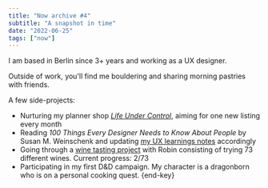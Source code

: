 ```yaml
---
title: "Now archive #4"
subtitle: "A snapshot in time"
date: "2022-06-25"
tags: ["now"]
---
```


I am based in Berlin since 3+ years and working as a UX designer.

Outside of work, you'll find me bouldering and sharing morning pastries with friends.

A few side-projects:

- Nurturing my planner shop _[Life Under Control](https://www.etsy.com/shop/LifeUnderControl/)_, aiming for one new listing every month
- Reading <cite>100 Things Every Designer Needs to Know About People</cite> by Susan M. Weinschenk and updating [my UX learnings notes](/posts/ui-ux-learnings/) accordingly
- Going through a [wine tasting project](https://www.rafaeldelima.com/) with Robin consisting of trying 73 different wines. Current progress: 2/73
- Participating in my first D&D campaign. My character is a dragonborn who is on a personal cooking quest. {end-key}
